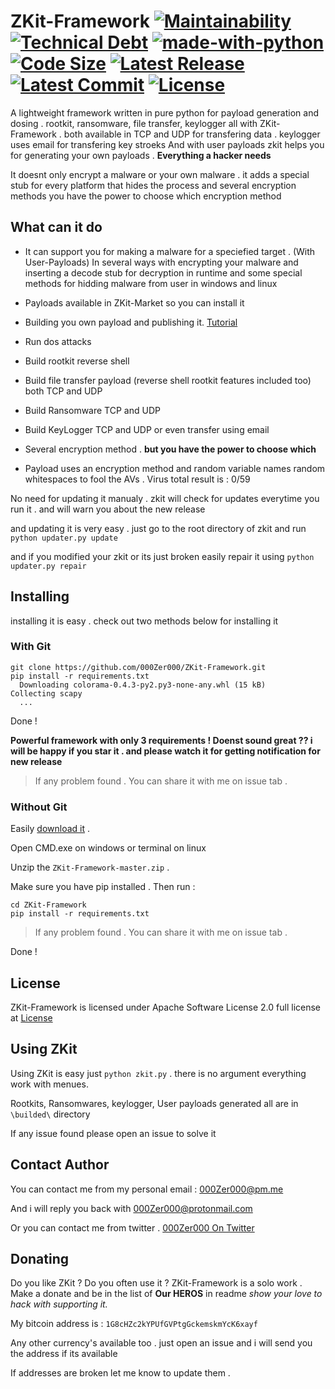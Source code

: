 # ZKit-Framework [![Maintainability](https://api.codeclimate.com/v1/badges/00ca04339de7350a9f1f/maintainability)](https://codeclimate.com/github/000Zer000/ZKit-Framework/maintainability) [![Technical Debt](https://img.shields.io/codeclimate/tech-debt/000Zer000/ZKit-Framework)](https://codeclimate.com/github/000Zer000/ZKit-Framework/) [![made-with-python](https://img.shields.io/badge/Made%20with-Python-1f425f.svg)](https://www.python.org/)  [![Code Size](https://img.shields.io/github/languages/code-size/000Zer000/ZKit-Framework)](https://github.com/000Zer000/ZKit-Framework) [![Latest Release](https://img.shields.io/github/v/release/000Zer000/ZKit-Framework?label=Latest%20Release)](https://github.com/000Zer000/ZKit-Framework/releases/latest) [![Latest Commit](https://img.shields.io/github/last-commit/000Zer000/ZKit-Framework?label=Latest%20commit)](https://github.com/000Zer000/ZKit-Framework/commits/master) [![License](https://img.shields.io/github/license/000Zer000/ZKit-Framework)](https://github.com/000Zer000/ZKit-Framework/blob/LICENSE)

A lightweight framework written in pure python for payload generation and dosing . rootkit, ransomware, file transfer, keylogger all with ZKit-Framework . both available in TCP and UDP for transfering data . keylogger uses email for transfering key stroeks 
And with user payloads zkit helps you for generating your own payloads . **Everything a hacker needs**

It doesnt only encrypt a malware or your own malware  . it adds a special stub for every platform that hides the process and several encryption methods 
you have the power to choose which encryption method 

## What can it do

- It can support you for making a malware for a speciefied target . (With User-Payloads) 
  In several ways with encrypting your malware 
  and inserting a decode stub for decryption in runtime and some 
  special methods for hidding malware from user in windows and linux

- Payloads available in ZKit-Market so you can install it

- Building you own payload and publishing it. [Tutorial](https://github.com/000Zer000/ZKit-Framework/wiki/Creating-My-Own-Payload)

- Run dos attacks

- Build rootkit reverse shell

- Build file transfer payload (reverse shell rootkit features included too) both TCP and UDP

- Build Ransomware TCP and UDP

- Build KeyLogger TCP and UDP or even transfer using email

- Several encryption method . **but you have the power to choose which** 

- Payload uses an encryption method and random variable names random whitespaces to fool the AVs . Virus total result is : 0/59

No need for updating it manualy . zkit will check for updates everytime you run it . and will warn you about the new release 

and updating it is very easy . just go to the root directory of zkit and run `python updater.py update`

and if you modified your zkit or its just broken easily repair it using `python updater.py repair`

## Installing

installing it is easy . check out two methods below for installing it

### With Git
```
git clone https://github.com/000Zer000/ZKit-Framework.git
pip install -r requirements.txt
  Downloading colorama-0.4.3-py2.py3-none-any.whl (15 kB)
Collecting scapy
  ...
```

Done !

**Powerful framework with only 3 requirements ! Doenst sound great ?? i will be happy if you star it . and please watch it for getting notification for new release** 

> If any problem found . You can share it with me on issue tab .

### Without Git
Easily [download it](https://github.com/000Zer000/ZKit-Framework/archive/master.zip) .

Open CMD.exe on windows or terminal on linux

Unzip the `ZKit-Framework-master.zip` .

Make sure you have pip installed . Then run :

```batch
cd ZKit-Framework
pip install -r requirements.txt
```

> If any problem found . You can share it with me on issue tab .

Done !

## License
ZKit-Framework is licensed under Apache Software License 2.0 full license at [License](https://github.com/000Zer000/ZKit-Framework/blob/master/LICENSE)

## Using ZKit
Using ZKit is easy just `python zkit.py` . there is no argument everything work with menues.

Rootkits, Ransomwares, keylogger, User payloads generated all are in `\builded\` directory

If any issue found please open an issue to solve it

## Contact Author

You can contact me from my personal email : 000Zer000@pm.me

And i will reply you back with 000Zer000@protonmail.com

Or you can contact me from twitter . [000Zer000 On Twitter](https://twitter.com/__000Zer000__)

## Donating
Do you like ZKit ? Do you often use it ? ZKit-Framework is a solo work . Make a donate and be in the list of **Our HEROS** in readme _show your love to hack with supporting it._

My bitcoin address is : `1G8cHZc2kYPUfGVPtgGckemskmYcK6xayf`

Any other currency's available too . just open an issue and i will send you the address if its available

If addresses are broken let me know to update them .
